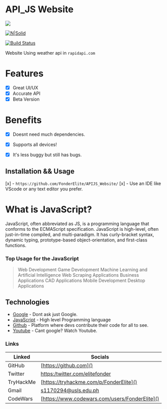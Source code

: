 # API_JS Website
![](https://www.freepnglogos.com/uploads/javascript-png/javascript-logo-transparent-logo-javascript-images-3.png=100x20)

[![N|Solid](https://cldup.com/dTxpPi9lDf.thumb.png)](https://nodesource.com/products/nsolid)

[![Build Status](https://travis-ci.org/joemccann/dillinger.svg?branch=master)]()

Website Using weather api in ```rapidapi.com```

# Features
 - [x] Great UI/UX
 - [x] Accurate API
 - [x] Beta Version

# Benefits
- [x] Doesnt need much dependencies.
- [x]  Supports all devices!
- [x]  It's less buggy but still has bugs.


## Installation && Usage
[x] - ```https://github.com/FonderElite/APIJS_Website/```
[x] - Use an IDE like VScode or any text editor you prefer. 

# What is JavaScript?
JavaScript, often abbreviated as JS, is a programming language that conforms to the ECMAScript specification. JavaScript is high-level, often just-in-time compiled, and multi-paradigm. It has curly-bracket syntax, dynamic typing, prototype-based object-orientation, and first-class functions.

### Top Usage for the  JavaScript
> Web Development
> Game Development
> Machine Learning and Artificial Intelligence
> Web Scraping Applications
> Business Applications
> CAD Applications
> Mobile Development
> Desktop Applications


## Technologies

* [Google]() - Dont ask just Google.
* [JavaScript]() - High level Programming language
* [Github]() - Platform where devs contribute their code for all to see.
* [Youtube]() - Cant google? Watch Youtube.
### Links
| Linked | Socials|
| ------ | ------ |
| GitHub | [https://github.com]() |
| Twitter | [https:/twitter.com/elitefonder]() |
| TryHackMe | [https://tryhackme.com/p/FonderElite]() |
| Gmail | [s1170294@usls.edu.ph]() |
| CodeWars | [https://www.codewars.com/users/FonderElite]() |
